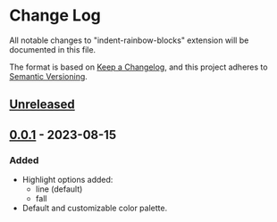 # Change Log

All notable changes to "indent-rainbow-blocks" extension will be documented in this file.

The format is based on [Keep a Changelog](https://keepachangelog.com/en/1.0.0/),
and this project adheres to [Semantic Versioning](https://semver.org/spec/v2.0.0.html).

## [Unreleased]

## [0.0.1] - 2023-08-15

### Added

- Highlight options added:
  - line (default)
  - fall
- Default and customizable color palette.

[Unreleased]: https://github.com/GabrielGod1/indent-rainbow-blocks/compare/v0.0.1...HEAD
[0.0.1]: https://github.com/GabrielGod1/indent-rainbow-blocks/releases/tag/v0.0.1
